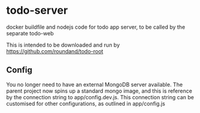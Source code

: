 # todo-server
docker buildfile and nodejs code for todo app server, to be called by the separate todo-web

This is intended to be downloaded and run by https://github.com/roundand/todo-root

Config
------

You no longer need to have an external MongoDB server available. The parent project now spins up a standard mongo image, and this is reference by the connection string to app/config.dev.js. This connection string can be customised for other configurations, as outlined in app/config.js

